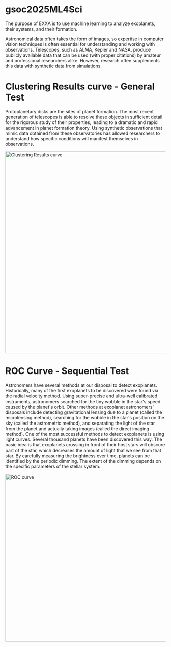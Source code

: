 # gsoc2025ML4Sci

The purpose of EXXA is to use machine learning to analyze exoplanets, their systems, and their formation. 

Astronomical data often takes the form of images, so expertise in computer vision techniques is often essential for understanding and working with observations. Telescopes, such as ALMA, Kepler and NASA, produce publicly available data that can be used (with proper citations) by amateur and professional researchers alike. However, research often supplements this data with synthetic data from simulations.

# Clustering Results curve - General Test

Protoplanetary disks are the sites of planet formation. The most recent generation of telescopes is able to resolve these objects in sufficient detail for the rigorous study of their properties, leading to a dramatic and rapid advancement in planet formation theory. Using synthetic observations that mimic data obtained from these observatories has allowed researchers to understand how specific conditions will manifest themselves in observations.


<img width="633" alt="Clustering Results curve" src="https://github.com/user-attachments/assets/c62f64a3-729f-4bdd-9b71-dc0dfb8df00a" />


# ROC Curve - Sequential Test

Astronomers have several methods at our disposal to detect exoplanets. Historically, many of the first exoplanets to be discovered were found via the radial velocity method. Using super-precise and ultra-well calibrated instruments, astronomers searched for the tiny wobble in the star's speed caused by the planet's orbit. Other methods at exoplanet astronomers' disposals include detecting gravitational lensing due to a planet (called the microlensing method), searching for the wobble in the star's position on the sky (called the astrometric method), and separating the light of the star from the planet and actually taking images (called the direct imaging method). One of the most successful methods to detect exoplanets is using light curves. Several thousand planets have been discovered this way. The basic idea is that exoplanets crossing in front of their host stars will obscure part of the star, which decreases the amount of light that we see from that star. By carefully measuring the brightness over time, planets can be identified by the periodic dimming. The extent of the dimming depends on the specific parameters of the stellar system.

<img width="527" alt="ROC curve" src="https://github.com/user-attachments/assets/a7ce6c41-38e7-4ab8-a23a-d8232531978f" />
